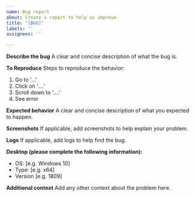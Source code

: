 ```yaml
---
name: Bug report
about: Create a report to help us improve
title: "[BUG]"
labels: ''
assignees: ''

---
```


**Describe the bug**
A clear and concise description of what the bug is.

**To Reproduce**
Steps to reproduce the behavior:
1. Go to '...'
2. Click on '....'
3. Scroll down to '....'
4. See error

**Expected behavior**
A clear and concise description of what you expected to happen.

**Screenshots**
If applicable, add screenshots to help explain your problem.

**Logs**
If applicable, add logs to help find the bug.

**Desktop (please complete the following information):**
 - OS: [e.g. Windows 10]
 - Type: [e.g. x64]
 - Version [e.g. 1809]

**Additional context**
Add any other context about the problem here.
